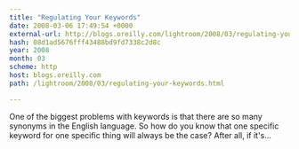 ```yaml
---
title: "Regulating Your Keywords"
date: 2008-03-06 17:49:54 +0000
external-url: http://blogs.oreilly.com/lightroom/2008/03/regulating-your-keywords.html
hash: 08d1ad5676fff43488bd9fd7338c2d8c
year: 2008
month: 03
scheme: http
host: blogs.oreilly.com
path: /lightroom/2008/03/regulating-your-keywords.html

---
```


One of the biggest problems with keywords is that there are so many synonyms in the English language. So how do you know that one specific keyword for one specific thing will always be the case? After all, if it's...
